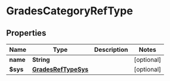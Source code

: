
# GradesCategoryRefType

## Properties
Name | Type | Description | Notes
------------ | ------------- | ------------- | -------------
**name** | **String** |  |  [optional]
**$sys** | [**GradesRefTypeSys**](GradesRefTypeSys.md) |  |  [optional]



